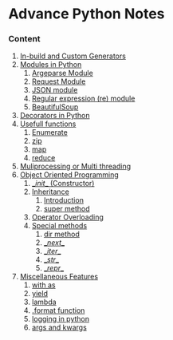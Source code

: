 # Advance Python Notes

### Content 

1. [In-build and Custom Generators](./generator.md)
2. [Modules in Python]()
    1. [Argeparse Module](./argparse.md)
    2. [Request Module](./Request_Module.md)
    3. [JSON module](./JSON.md)
    4. [Regular expression (re) module](./RE.md)
    5. [BeautifulSoup](./Beautiful_Soup.md)
3. [Decorators in Python]()
5. [Usefull functions]()
    1. [Enumerate]()
    2. [zip]()
    3. [map]()
    4. [reduce]()
6. [Muliprocessing or Multi threading]()
7. [Object Oriented Programming](./oopm.md)
    1. [ \__init__ (Constructor) ]()
    2. [Inheritance]()
        1. [Introduction]()
        2. [super method]()
    3. [Operator Overloading]()
    4. [Special methods]()
        1. [dir method]()
        2. [\__next__]()
        3. [\__iter__]()
        4. [\__str__]()
        5. [\__repr__]()
8. [Miscellaneous Features]()
    1. [with as]()
    2. [yield]()
    3. [lambda]()
    4. [.format function]()
    5. [ logging in python]()
    6. [args and kwargs]()
